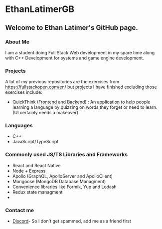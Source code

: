 # EthanLatimerGB

## Welcome to Ethan Latimer's GitHub page. 

### About Me

I am a student doing Full Stack Web development in my spare time along with C++ Development for systems and game engine development. 

### Projects

A lot of my previous repositories are the exercises from https://fullstackopen.com/en/ but projects I have finished excluding those exercises include: 

* QuickThink ([Frontend](https://github.com/EthanLatimerGB/Quick-Think-Frontend "Frontend page") and [Backend](https://github.com/EthanLatimerGB/Quick-Think-Backend "Backend page")) : An application to help people learning a language by quizzing on words they forget or need to learn. (UI certainly needs a makeover)

### Languages
* C++
* JavaScript/TypeScript

### Commonly used JS/TS Libraries and Frameworks
* React and React Native
* Node + Express
* Apollo (GraphQL, ApolloServer and ApolloClient)
* Mongoose (MongoDB Database Managment) 
* Convenience libraries like Formik, Yup and Lodash
* Redux state managment
* 

### Contact me
* [Discord](https://discord.com/users/Bambamarama#2655)- So I don't get spammed, add me as a friend first

